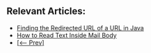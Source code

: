 ## Relevant Articles:
- [Finding the Redirected URL of a URL in Java](https://www.baeldung.com/java-find-redirected-url)
- [How to Read Text Inside Mail Body](https://www.baeldung.com/java-read-text-inside-mail-body)
- [[<-- Prev]](/core-java-modules/core-java-networking-4)
